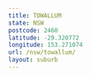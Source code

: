 ```yaml
---
title: TOWALLUM
state: NSW
postcode: 2460
latitude: -29.320772
longitude: 153.271074
url: /nsw/towallum/
layout: suburb
---
```

